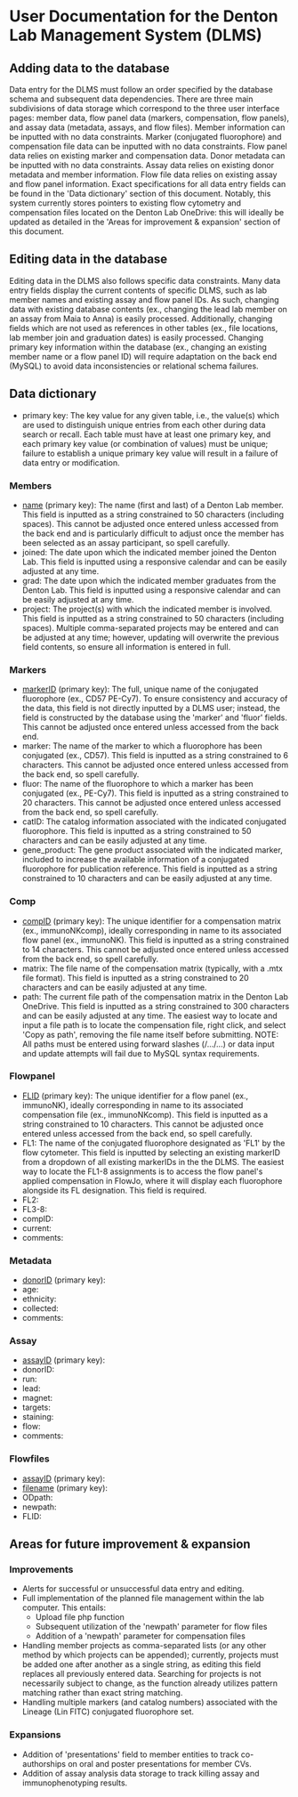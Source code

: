 # User Documentation for the Denton Lab Management System (DLMS)
## Adding data to the database
Data entry for the DLMS must follow an order specified by the database schema and subsequent data dependencies. There are three main subdivisions of data storage which correspond to the three user interface pages: member data, flow panel data (markers, compensation, flow panels), and assay data (metadata, assays, and flow files). Member information can be inputted with no data constraints. Marker (conjugated fluorophore) and compensation file data can be inputted with no data constraints. Flow panel data relies on existing marker and compensation data. Donor metadata can be inputted with no data constraints. Assay data relies on existing donor metadata and member information. Flow file data relies on existing assay and flow panel information. Exact specifications for all data entry fields can be found in the 'Data dictionary' section of this document. Notably, this system currently stores pointers to existing flow cytometry and compensation files located on the Denton Lab OneDrive: this will ideally be updated as detailed in the 'Areas for improvement & expansion' section of this document. 

## Editing data in the database
Editing data in the DLMS also follows specific data constraints. Many data entry fields display the current contents of specific DLMS, such as lab member names and existing assay and flow panel IDs. As such, changing data with existing database contents (ex., changing the lead lab member on an assay from Maia to Anna) is easily processed. Additionally, changing fields which are not used as references in other tables (ex., file locations, lab member join and graduation dates) is easily processed. Changing primary key information within the database (ex., changing an existing member name or a flow panel ID) will require adaptation on the back end (MySQL) to avoid data inconsistencies or relational schema failures. 

## Data dictionary
- primary key: The key value for any given table, i.e., the value(s) which are used to distinguish unique entries from each other during data search or recall. Each table must have at least one primary key, and each primary key value (or combination of values) must be unique; failure to establish a unique primary key value will result in a failure of data entry or modification. 

### Members
- <ins>name</ins> (primary key): The name (first and last) of a Denton Lab member. This field is inputted as a string constrained to 50 characters (including spaces). This cannot be adjusted once entered unless accessed from the back end and is particularly difficult to adjust once the member has been selected as an assay participant, so spell carefully. 
- joined: The date upon which the indicated member joined the Denton Lab. This field is inputted using a responsive calendar and can be easily adjusted at any time. 
- grad: The date upon which the indicated member graduates from the Denton Lab. This field is inputted using a responsive calendar and can be easily adjusted at any time. 
- project: The project(s) with which the indicated member is involved. This field is inputted as a string constrained to 50 characters (including spaces). Multiple comma-separated projects may be entered and can be adjusted at any time; however, updating will overwrite the previous field contents, so ensure all information is entered in full.

### Markers
- <ins>markerID</ins> (primary key): The full, unique name of the conjugated fluorophore (ex., CD57 PE-Cy7). To ensure consistency and accuracy of the data, this field is not directly inputted by a DLMS user; instead, the field is constructed by the database using the 'marker' and 'fluor' fields. This cannot be adjusted once entered unless accessed from the back end. 
- marker: The name of the marker to which a fluorophore has been conjugated (ex., CD57). This field is inputted as a string constrained to 6 characters. This cannot be adjusted once entered unless accessed from the back end, so spell carefully.
- fluor: The name of the fluorophore to which a marker has been conjugated (ex., PE-Cy7). This field is inputted as a string constrained to 20 characters. This cannot be adjusted once entered unless accessed from the back end, so spell carefully.
- catID: The catalog information associated with the indicated conjugated fluorophore. This field is inputted as a string constrained to 50 characters and can be easily adjusted at any time. 
- gene_product: The gene product associated with the indicated marker, included to increase the available information of a conjugated fluorophore for publication reference. This field is inputted as a string constrained to 10 characters and can be easily adjusted at any time. 

### Comp
- <ins>compID</ins> (primary key): The unique identifier for a compensation matrix (ex., immunoNKcomp), ideally corresponding in name to its associated flow panel (ex., immunoNK). This field is inputted as a string constrained to 14 characters. This cannot be adjusted once entered unless accessed from the back end, so spell carefully.
- matrix: The file name of the compensation matrix (typically, with a .mtx file format). This field is inputted as a string constrained to 20 characters and can be easily adjusted at any time. 
- path: The current file path of the compensation matrix in the Denton Lab OneDrive. This field is inputted as a string constrained to 300 characters and can be easily adjusted at any time. The easiest way to locate and input a file path is to locate the compensation file, right click, and select 'Copy as path', removing the file name itself before submitting. NOTE: All paths must be entered using forward slashes (/.../...) or data input and update attempts will fail due to MySQL syntax requirements.

### Flowpanel
- <ins>FLID</ins> (primary key): The unique identifier for a flow panel (ex., immunoNK), ideally corresponding in name to its associated compensation file (ex., immunoNKcomp). This field is inputted as a string constrained to 10 characters. This cannot be adjusted once entered unless accessed from the back end, so spell carefully.
- FL1: The name of the conjugated fluorophore designated as 'FL1' by the flow cytometer. This field is inputted by selecting an existing markerID from a dropdown of all existing markerIDs in the the DLMS. The easiest way to locate the FL1-8 assignments is to access the flow panel's applied compensation in FlowJo, where it will display each fluorophore alongside its FL designation. This field is required.
- FL2: 
- FL3-8: 
- compID: 
- current: 
- comments: 

### Metadata
- <ins>donorID</ins> (primary key): 
- age: 
- ethnicity: 
- collected: 
- comments: 

### Assay
- <ins>assayID</ins> (primary key): 
- donorID: 
- run: 
- lead: 
- magnet: 
- targets: 
- staining: 
- flow: 
- comments: 

### Flowfiles
- <ins>assayID</ins> (primary key): 
- <ins>filename</ins> (primary key):
- ODpath: 
- newpath: 
- FLID: 

## Areas for future improvement & expansion
### Improvements
- Alerts for successful or unsuccessful data entry and editing.
- Full implementation of the planned file management within the lab computer. This entails:
    * Upload file php function
    * Subsequent utilization of the 'newpath' parameter for flow files
    * Addition of a 'newpath' parameter for compensation files
- Handling member projects as comma-separated lists (or any other method by which projects can be appended); currently, projects must be added one after another as a single string, as editing this field replaces all previously entered data. Searching for projects is not necessarily subject to change, as the function already utilizes pattern matching rather than exact string matching.
- Handling multiple markers (and catalog numbers) associated with the Lineage (Lin FITC) conjugated fluorophore set. 

### Expansions
- Addition of 'presentations' field to member entities to track co-authorships on oral and poster presentations for member CVs.
- Addition of assay analysis data storage to track killing assay and immunophenotyping results. 
